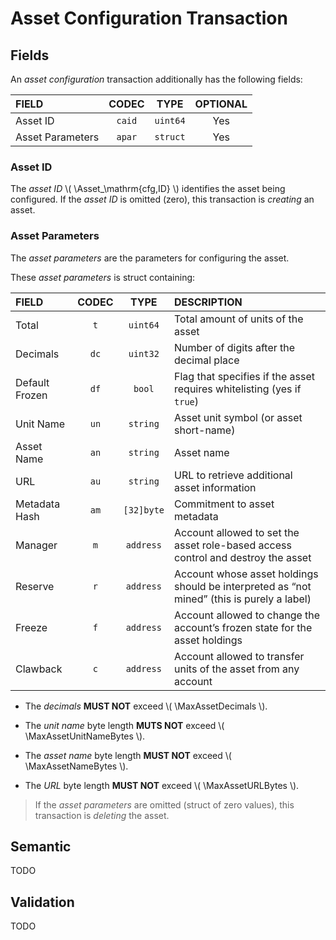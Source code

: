 $$
\newcommand \Asset {\mathrm{Asa}}
\newcommand \MaxAssetDecimals {\Asset_{d,\max}}
\newcommand \MaxAssetNameBytes {\Asset_{n,\max}}
\newcommand \MaxAssetUnitNameBytes {\Asset_{u,\max}}
\newcommand \MaxAssetURLBytes {\Asset_{r,\max}}
$$

# Asset Configuration Transaction

## Fields

An _asset configuration_ transaction additionally has the following fields:

| FIELD            | CODEC  |   TYPE   | OPTIONAL |
|:-----------------|:------:|:--------:|:--------:|
| Asset ID         | `caid` | `uint64` |   Yes    |
| Asset Parameters | `apar` | `struct` |   Yes    |

### Asset ID

The _asset ID_ \\( \Asset_\mathrm{cfg,ID} \\) identifies the asset being configured.
If the _asset ID_ is omitted (zero), this transaction is _creating_ an asset.

### Asset Parameters

The _asset parameters_ are the parameters for configuring the asset.

These _asset parameters_ is struct containing:

| FIELD          | CODEC |    TYPE    | DESCRIPTION                                                                                |
|:---------------|:-----:|:----------:|:-------------------------------------------------------------------------------------------|
| Total          |  `t`  |  `uint64`  | Total amount of units of the asset                                                         |
| Decimals       | `dc`  |  `uint32`  | Number of digits after the decimal place                                                   |
| Default Frozen | `df`  |   `bool`   | Flag that specifies if the asset requires whitelisting (yes if `true`)                     |
| Unit Name      | `un`  |  `string`  | Asset unit symbol (or asset short-name)                                                    |
| Asset Name     | `an`  |  `string`  | Asset name                                                                                 |
| URL            | `au`  |  `string`  | URL to retrieve additional asset information                                               |
| Metadata Hash  | `am`  | `[32]byte` | Commitment to asset metadata                                                               |
| Manager        |  `m`  | `address`  | Account allowed to set the asset role-based access control and destroy the asset           |
| Reserve        |  `r`  | `address`  | Account whose asset holdings should be interpreted as “not mined” (this is purely a label) |
| Freeze         |  `f`  | `address`  | Account allowed to change the account’s frozen state for the asset holdings                |
| Clawback       |  `c`  | `address`  | Account allowed to transfer units of the asset from any account                            |

- The _decimals_ **MUST NOT** exceed \\( \MaxAssetDecimals \\).

- The _unit name_ byte length **MUTS NOT** exceed \\( \MaxAssetUnitNameBytes \\).

- The _asset name_ byte length **MUST NOT** exceed \\( \MaxAssetNameBytes \\).

- The _URL_ byte length **MUST NOT** exceed \\( \MaxAssetURLBytes \\).

> If the _asset parameters_ are omitted (struct of zero values), this transaction
> is _deleting_ the asset.

## Semantic

TODO

## Validation

TODO
